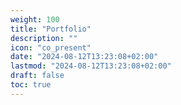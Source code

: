 ```yaml
---
weight: 100
title: "Portfolio"
description: ""
icon: "co_present"
date: "2024-08-12T13:23:08+02:00"
lastmod: "2024-08-12T13:23:08+02:00"
draft: false
toc: true
---
```

